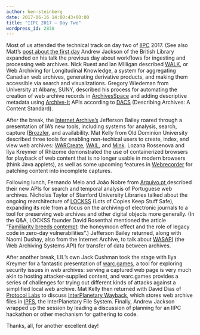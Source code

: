 ```yaml
---
author: ben-steinberg
date: 2017-06-16 14:00:43+00:00
title: "IIPC 2017 – Day Two"
wordpress_id: 2838
---
```


Most of us attended the technical track on day two of [IIPC](http://netpreserve.org/) 2017. (See also Matt’s [post about the first day](https://lil.law.harvard.edu/blog/2017/06/15/iipc-2017-day-one/.) Andrew Jackson of the British Library expanded on his talk the previous day about workflows for ingesting and processing web archives. Nick Ruest and Ian MIlligan described [WALK](http://webarchives.ca/), or Web Archiving for Longitudinal Knowledge, a system for aggregating Canadian web archives, generating derivative products, and making them accessible via search and visualizations. Gregory Wiedeman from University at Albany, SUNY, described his process for automating the creation of web archive records in [ArchivesSpace](http://archivesspace.org/) and adding descriptive metadata using [Archive-It](https://archive-it.org/) APIs according to [DACS](http://www2.archivists.org/standards/DACS) (Describing Archives: A Content Standard).

After the break, the [Internet Archive’s](https://archive.org/) Jefferson Bailey roared through a presentation of IA’s new tools, including systems for analysis, search, capture ([Brozzler](https://github.com/internetarchive/brozzler!), and availability. Mat Kelly from Old Dominion University described three tools for enabling non-techical users to create, index, and view web archives: [WARCreate](http://warcreate.com/), [WAIL](http://matkelly.com/wail), and [Mink](https://github.com/machawk1/mink). Lozana Rossenova and Ilya Kreymer of Rhizome demonstrated the use of containerized browsers for playback of web content that is no longer usable in modern browsers (think Java applets), as well as some upcoming features in [Webrecorder](https://webrecorder.io/) for patching content into incomplete captures.

Following lunch, Fernando Melo and João Nobre from [Arquivo.pt ](http://arquivo.pt/) described their new APIs for search and temporal analysis of Portuguese web archives. Nicholas Taylor of Stanford University Libraries talked about the ongoing rearchitecture of [LOCKSS](https://www.lockss.org/) (Lots of Copies Keep Stuff Safe), expanding its role from a focus on the archiving of electronic journals to a tool for preserving web archives and other digital objects more generally. (In the Q&A, LOCKSS founder David Rosenthal mentioned the article “[Familiarity breeds contempt](http://dl.acm.org/citation.cfm?doid=1920261.1920299): the honeymoon effect and the role of legacy code in zero-day vulnerabilities”.) Jefferson Bailey returned, along with Naomi Dushay, also from the Internet Archive, to talk about [WASAPI](https://github.com/WASAPI-Community/data-transfer-apis) (the Web Archiving Systems API) for transfer of data between archives.

After another break, LIL’s own Jack Cushman took the stage with Ilya Kreymer for a fantastic presentation of [warc.games](http://warc.games/), a tool for exploring security issues in web archives: serving a captured web page is very much akin to hosting attacker-supplied content, and warc.games provides a series of challenges for trying out different kinds of attacks against a simplified local web archive. Mat Kelly then returned with David Dias of [Protocol Labs](https://protocol.ai/) to discuss [InterPlanetary Wayback](https://github.com/oduwsdl/ipwb), which stores web archive files in [IPFS](https://ipfs.io/), the InterPlanetary File System. Finally, Andrew Jackson wrapped up the session by leading a discussion of planning for an IIPC hackathon or other mechanism for gathering to code.

Thanks, all, for another excellent day!
